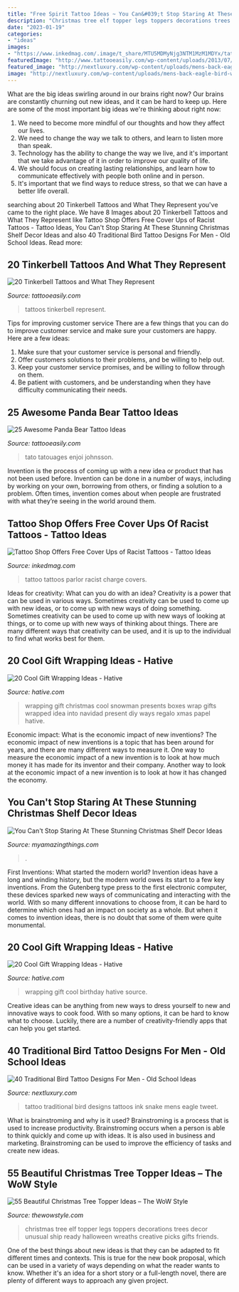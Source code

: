 ```yaml
---
title: "Free Spirit Tattoo Ideas ~ You Can&#039;t Stop Staring At These Stunning Christmas Shelf Decor Ideas"
description: "Christmas tree elf topper legs toppers decorations trees decor unusual ship ready halloween wreaths creative picks gifts friends"
date: "2023-01-19"
categories:
- "ideas"
images:
- "https://www.inkedmag.com/.image/t_share/MTU5MDMyNjg3NTM1MzM1MDYx/tattoo-southside-tattoo-parlor-facebook.jpg"
featuredImage: "http://www.tattooeasily.com/wp-content/uploads/2013/07/panda-tattoo-23.jpg"
featured_image: "http://nextluxury.com/wp-content/uploads/mens-back-eagle-bird-with-snake-traditional-old-school-back-tattoo.jpg"
image: "http://nextluxury.com/wp-content/uploads/mens-back-eagle-bird-with-snake-traditional-old-school-back-tattoo.jpg"
---
```



What are the big ideas swirling around in our brains right now?
Our brains are constantly churning out new ideas, and it can be hard to keep up. Here are some of the most important big ideas we're thinking about right now: 
1. We need to become more mindful of our thoughts and how they affect our lives. 
2. We need to change the way we talk to others, and learn to listen more than speak. 
3. Technology has the ability to change the way we live, and it's important that we take advantage of it in order to improve our quality of life. 
4. We should focus on creating lasting relationships, and learn how to communicate effectively with people both online and in person. 
5. It's important that we find ways to reduce stress, so that we can have a better life overall.

	

		
searching about 20 Tinkerbell Tattoos and What They Represent you've came to the right place. We have 8 Images about 20 Tinkerbell Tattoos and What They Represent like Tattoo Shop Offers Free Cover Ups of Racist Tattoos - Tattoo Ideas, You Can&#039;t Stop Staring At These Stunning Christmas Shelf Decor Ideas and also 40 Traditional Bird Tattoo Designs For Men - Old School Ideas. Read more:
		
    
## 20 Tinkerbell Tattoos And What They Represent

<img loading=lazy src="http://www.tattooeasily.com/wp-content/uploads/2014/01/Tinkerbell-Tattoos.jpg" onerror="this.onerror=null;this.src='https://tse3.mm.bing.net/th?id=OIP.7suSBT2QLK4cU4xZTTzlkgHaJ4&amp;pid=15.1';" alt="20 Tinkerbell Tattoos and What They Represent">

_Source: tattooeasily.com_

>tattoos tinkerbell represent. 

	

Tips for improving customer service
There are a few things that you can do to improve customer service and make sure your customers are happy. Here are a few ideas:
1. Make sure that your customer service is personal and friendly.
2. Offer customers solutions to their problems, and be willing to help out.
3. Keep your customer service promises, and be willing to follow through on them.
4. Be patient with customers, and be understanding when they have difficulty communicating their needs.

    
## 25 Awesome Panda Bear Tattoo Ideas

<img loading=lazy src="http://www.tattooeasily.com/wp-content/uploads/2013/07/panda-tattoo-23.jpg" onerror="this.onerror=null;this.src='https://tse2.mm.bing.net/th?id=OIP._N01GQFX7NcNAUZhz7bdyQHaLH&amp;pid=15.1';" alt="25 Awesome Panda Bear Tattoo Ideas">

_Source: tattooeasily.com_

>tato tatouages enjoi johnsson. 

	

Invention is the process of coming up with a new idea or product that has not been used before. Invention can be done in a number of ways, including by working on your own, borrowing from others, or finding a solution to a problem. Often times, invention comes about when people are frustrated with what they’re seeing in the world around them.

    
## Tattoo Shop Offers Free Cover Ups Of Racist Tattoos - Tattoo Ideas

<img loading=lazy src="https://www.inkedmag.com/.image/t_share/MTU5MDMyNjg3NTM1MzM1MDYx/tattoo-southside-tattoo-parlor-facebook.jpg" onerror="this.onerror=null;this.src='https://tse2.mm.bing.net/th?id=OIP.IrrVD7wLd4nmlrxUYIO3aQHaEK&amp;pid=15.1';" alt="Tattoo Shop Offers Free Cover Ups of Racist Tattoos - Tattoo Ideas">

_Source: inkedmag.com_

>tattoo tattoos parlor racist charge covers. 

	

Ideas for creativity: What can you do with an idea?
Creativity is a power that can be used in various ways. Sometimes creativity can be used to come up with new ideas, or to come up with new ways of doing something. Sometimes creativity can be used to come up with new ways of looking at things, or to come up with new ways of thinking about things. There are many different ways that creativity can be used, and it is up to the individual to find what works best for them.

    
## 20 Cool Gift Wrapping Ideas - Hative

<img loading=lazy src="http://hative.com/wp-content/uploads/2014/10/gift-wrapping-ideas/7-cool-gift-wrapping-ideas.jpg" onerror="this.onerror=null;this.src='https://tse2.mm.bing.net/th?id=OIP.FCGR5qcVwaA-UGUQzGBzGgHaM2&amp;pid=15.1';" alt="20 Cool Gift Wrapping Ideas - Hative">

_Source: hative.com_

>wrapping gift christmas cool snowman presents boxes wrap gifts wrapped idea into navidad present diy ways regalo xmas papel hative. 

	

Economic impact: What is the economic impact of new inventions?
The economic impact of new inventions is a topic that has been around for years, and there are many different ways to measure it. One way to measure the economic impact of a new invention is to look at how much money it has made for its inventor and their company. Another way to look at the economic impact of a new invention is to look at how it has changed the economy.

    
## You Can&#039;t Stop Staring At These Stunning Christmas Shelf Decor Ideas

<img loading=lazy src="https://myamazingthings.com/wp-content/uploads/2017/12/christmas-shelf-decor-5-.jpg" onerror="this.onerror=null;this.src='https://tse3.mm.bing.net/th?id=OIP.BNe1PQmjJ3u4dWrWIUaw_AHaKt&amp;pid=15.1';" alt="You Can&#039;t Stop Staring At These Stunning Christmas Shelf Decor Ideas">

_Source: myamazingthings.com_

>. 

	

First Inventions: What started the modern world?
Invention ideas have a long and winding history, but the modern world owes its start to a few key inventions. From the Gutenberg type press to the first electronic computer, these devices sparked new ways of communicating and interacting with the world. With so many different innovations to choose from, it can be hard to determine which ones had an impact on society as a whole. But when it comes to invention ideas, there is no doubt that some of them were quite monumental.

    
## 20 Cool Gift Wrapping Ideas - Hative

<img loading=lazy src="http://hative.com/wp-content/uploads/2014/10/gift-wrapping-ideas/3-cool-gift-wrapping-ideas.jpg" onerror="this.onerror=null;this.src='https://tse2.mm.bing.net/th?id=OIP.IumchR58nq-vAcfGyDOSDAHaJ4&amp;pid=15.1';" alt="20 Cool Gift Wrapping Ideas - Hative">

_Source: hative.com_

>wrapping gift cool birthday hative source. 

	

Creative ideas can be anything from new ways to dress yourself to new and innovative ways to cook food. With so many options, it can be hard to know what to choose. Luckily, there are a number of creativity-friendly apps that can help you get started.

    
## 40 Traditional Bird Tattoo Designs For Men - Old School Ideas

<img loading=lazy src="http://nextluxury.com/wp-content/uploads/mens-back-eagle-bird-with-snake-traditional-old-school-back-tattoo.jpg" onerror="this.onerror=null;this.src='https://tse2.mm.bing.net/th?id=OIP.PlPosolJrcf23ywRwkzNNwAAAA&amp;pid=15.1';" alt="40 Traditional Bird Tattoo Designs For Men - Old School Ideas">

_Source: nextluxury.com_

>tattoo traditional bird designs tattoos ink snake mens eagle tweet. 

	

What is brainstroming and why is it used?
Brainstroming is a process that is used to increase productivity. Brainstroming occurs when a person is able to think quickly and come up with ideas. It is also used in business and marketing. Brainstroming can be used to improve the efficiency of tasks and create new ideas.

    
## 55 Beautiful Christmas Tree Topper Ideas – The WoW Style

<img loading=lazy src="http://thewowstyle.com/wp-content/uploads/2014/11/2710.jpg" onerror="this.onerror=null;this.src='https://tse2.mm.bing.net/th?id=OIP.OdfO4JRcme_4B8UA0LsQawHaJ4&amp;pid=15.1';" alt="55 Beautiful Christmas Tree Topper Ideas – The WoW Style">

_Source: thewowstyle.com_

>christmas tree elf topper legs toppers decorations trees decor unusual ship ready halloween wreaths creative picks gifts friends. 

	

One of the best things about new ideas is that they can be adapted to fit different times and contexts. This is true for the new book proposal, which can be used in a variety of ways depending on what the reader wants to know. Whether it's an idea for a short story or a full-length novel, there are plenty of different ways to approach any given project.

